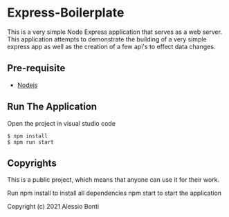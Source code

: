 # Express-Boilerplate
This is a very simple Node Express application that serves as a web server. This application attempts to demonstrate the building of a very simple express app as well as the creation of a few api's to effect data changes.

## Pre-requisite

- [Nodejs](https://www.digitalocean.com/community/tutorials/how-to-install-node-js-on-ubuntu-20-04)
## Run The Application

Open the project in visual studio code

```
$ npm install
$ npm run start
```

## Copyrights
This is a public project, which means that anyone can use it for their work.


Run 
npm install  to install all dependencies
npm start  to start the application 


Copyright (c) 2021 Alessio Bonti 